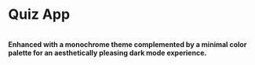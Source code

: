 # Quiz App
<br>
<b>
Enhanced with a monochrome theme complemented by a minimal color palette for an aesthetically pleasing dark mode experience.  
</b>





